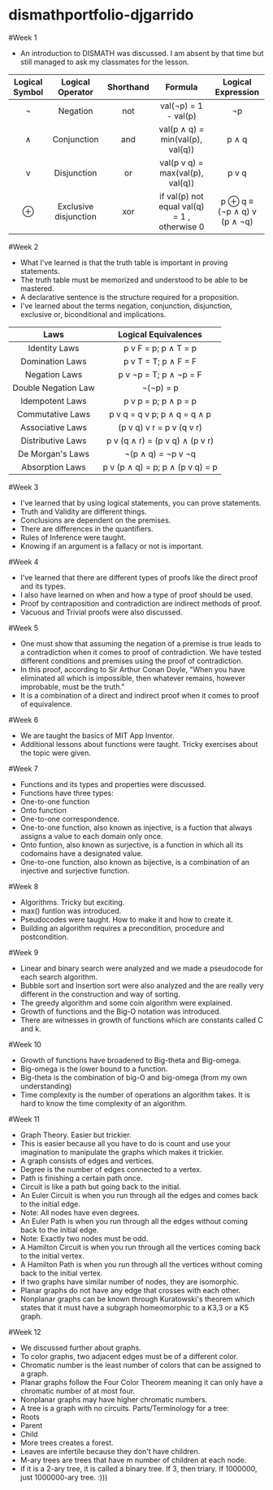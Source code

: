# dismathportfolio-djgarrido

#Week 1
- An introduction to DISMATH was discussed. I am absent by that time but still managed to ask my classmates for the lesson.

 | Logical Symbol  |  Logical Operator | Shorthand | Formula | Logical Expression |
 | :-----: |:-------:|:-----:| :-------: | :-------: |
 | ¬ |Negation | not | val(¬p) = 1 - val(p) | ¬p |
 | ∧ | Conjunction | and | val(p ∧ q) = min(val(p), val(q)) | p ∧ q |
 | v | Disjunction | or | val(p v q) = max(val(p), val(q)) | p v q |
 | ⊕ | Exclusive disjunction | xor | if val(p)  not equal val(q) = 1 , otherwise  0|  p ⊕ q  ≡ (¬p ∧ q) v (p ∧ ¬q) |

#Week 2 
- What I've learned is that the truth table is important in proving statements.
- The truth table must be memorized and understood to be able to be mastered.
- A declarative sentence is the structure required for a proposition. 
- I've learned about the terms negation, conjunction, disjunction, exclusive or, biconditional and implications.

 | Laws | Logical Equivalences |
 | :-----: |:-------:|
 | Identity Laws | p v F = p; p ∧ T = p |
 | Domination Laws | p v T = T; p ∧ F = F |
 | Negation Laws | p v ¬p = T; p ∧ ¬p = F |
 | Double Negation Law | ¬(¬p) = p |
 | Idempotent Laws | p v p = p; p ∧ p = p |
 | Commutative Laws | p v q = q v p; p ∧ q = q ∧ p |
 | Associative Laws | (p v q) v r = p v (q v r) |
 | Distributive Laws | p v (q ∧ r) = (p v q) ∧ (p v r) |
 | De Morgan's Laws | ¬(p ∧ q) = ¬p v ¬q |
 | Absorption Laws | p v (p ∧ q) = p; p ∧ (p v q) = p |
 
#Week 3
- I've learned that by using logical statements, you can prove statements.
- Truth and Validity are different things.
- Conclusions are dependent on the premises.
- There are differences in the quantifiers.
- Rules of Inference were taught.
- Knowing if an argument is a fallacy or not is important.

#Week 4
- I've learned that there are different types of proofs like the direct proof and its types.
- I also have learned on when and how a type of proof should be used.
- Proof by contraposition and contradiction are indirect methods of proof.
- Vacuous and Trivial proofs were also discussed.

#Week 5
- One must show that assuming the negation of a premise is true leads to a contradiction when it comes to proof of contradiction. We have tested different conditions and premises using the proof of contradiction.
- In this proof, according to Sir Arthur Conan Doyle, "When you have eliminated all which is impossible, then whatever remains, however improbable, must be the truth."
- It is a combination of a direct and indirect proof when it comes to proof of equivalence.

#Week 6
- We are taught the basics of MIT App Inventor.
- Additional lessons about functions were taught. Tricky exercises about the topic were given.

#Week 7
- Functions and its types and properties were discussed.
- Functions have three types: 
 - One-to-one function
 - Onto function
 - One-to-one correspondence.
- One-to-one function, also known as injective, is a fuction that always assigns a value to each domain only once.
- Onto funtion, also known as surjective, is a function in which all its codomains have a designated value.
- One-to-one function, also known as bijective, is a combination of an injective and surjective function.
 
#Week 8
- Algorithms. Tricky but exciting.
- max() funtion was introduced.
- Pseudocodes were taught. How to make it and how to create it. 
- Building an algorithm requires a precondition, procedure and postcondition.
 
#Week 9
- Linear and binary search were analyzed and we made a pseudocode for each search algorithm.
- Bubble sort and Insertion sort were also analyzed and the are really very different in the construction and way of sorting.
- The greedy algorithm and some coin algorithm were explained.
- Growth of functions and the Big-O notation was introduced.
- There are witnesses in growth of functions which are constants called C and k.

#Week 10
- Growth of functions have broadened to Big-theta and Big-omega.
- Big-omega is the lower bound to a function.
- Big-theta is the combination of big-O and big-omega (from my own understanding)
- Time complexity is the number of operations an algorithm takes. It is hard to know the time complexity of an algorithm.

#Week 11 
- Graph Theory. Easier but trickier. 
- This is easier because all you have to do is count and use your imagination to manipulate the graphs which makes it trickier.
- A graph consists of edges and vertices.
- Degree is the number of edges connected to a vertex.
- Path is finishing a certain path once.
- Circuit is like a path but going back to the initial.
- An Euler Circuit is when you run through all the edges and comes back to the initial edge.
 - Note: All nodes have even degrees.
- An Euler Path is when you run through all the edges without coming back to the initial edge.
 - Note: Exactly two nodes must be odd.
- A Hamilton Circuit is when you run through all the vertices coming back to the initial vertex.
- A Hamilton Path is when you run through all the vertices without coming back to the initial vertex.
- If two graphs have similar number of nodes, they are isomorphic.
- Planar graphs do not have any edge that crosses with each other.
- Nonplanar graphs can be known through Kuratowski's theorem which states that it must have a subgraph homeomorphic to a K3,3 or a K5 graph.

#Week 12
- We discussed further about graphs.
- To color graphs, two adjacent edges must be of a different color.
- Chromatic number is the least number of colors that can be assigned to a graph. 
- Planar graphs follow the Four Color Theorem meaning it can only have a chromatic number of at most four.
- Nonplanar graphs may have higher chromatic numbers.
- A tree is a graph with no circuits. Parts/Terminology for a tree:
 - Roots
 - Parent
 - Child
- More trees creates a forest.
- Leaves are infertile because they don't have children.
- M-ary trees are trees that have m number of children at each node.
 - if it is a 2-ary tree, it is called a binary tree. If 3, then triary. If 1000000, just 1000000-ary tree. :)))
